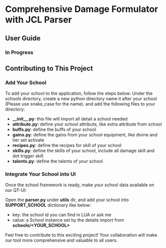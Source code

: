 # Comprehensive Damage Formulator with JCL Parser

## User Guide
### In Progress

## Contributing to This Project
### Add Your School
To add your school to the application, follow the steps below:
Under the schools directory, create a new python directory name it after your school (Please use snake_case for the name).
and add the following files to your directory:

- **\_\_init__.py**: this file will import all detail a school needed 
- **attribute.py**: define your school attribute, like extra attribute from school
- **buffs.py**: define the buffs of your school
- **gains.py**: define the gains from your school equipment, like divine and tier set activate
- **recipes.py**: define the recipes for skill of your school
- **skills.py**: define the skills of your school, include all damage skill and dot trigger skill
- **talents.py**: define the talents of your school

### Integrate Your School into UI
Once the school framework is ready, make your school data available on our QT-UI:

Open the **parser.py** under **utils** dir, and add your school into **SUPPORT_SCHOOL** dictionary like below:

- key: the school id you can find in LUA or ask me
- value: a School instance set by the details import from **schools/<YOUR_SCHOOL>**

Feel free to contribute to this exciting project! Your collaboration will make our tool more comprehensive and valuable to all users.